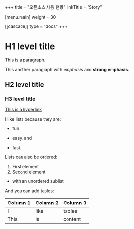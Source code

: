 +++
title = "오픈소스 사용 현황"
linkTitle = "Story"

[menu.main]
weight = 30

[[cascade]]
type = "docs"
+++
# H1 level title

This is a paragraph.

This another paragraph with *emphasis* and **strong emphasis**.

## H2 level title
### H3 level title

[This is a hyperlink](http://www.google.com/)

I like lists because they are:

- fun
+ easy, and
* fast.

Lists can also be ordered:

1. First element
2. Second element
  - with an unordered sublist

And you can add tables:

| Column 1 | Column 2 | Column 3 |
| -------- | -------- | -------- |
| I        | like     | tables   |
| This     | is       | content  |